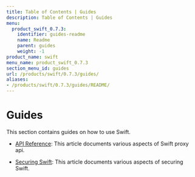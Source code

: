 ```yaml
---
title: Table of Contents | Guides
description: Table of Contents | Guides
menu:
  product_swift_0.7.3:
    identifier: guides-readme
    name: Readme
    parent: guides
    weight: -1
product_name: swift
menu_name: product_swift_0.7.3
section_menu_id: guides
url: /products/swift/0.7.3/guides/
aliases:
- /products/swift/0.7.3/guides/README/
---
```


# Guides

This section contains guides on how to use Swift.

- [API Reference](/products/swift/0.7.3/guides/api): This article documents various aspects of Swift proxy api.

- [Securing Swift](/products/swift/0.7.3/guides/security): This article documents various aspects of securing Swift.
